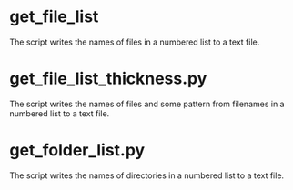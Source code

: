 # get_file_list
The script writes the names of files in a numbered list to a text file.
# get_file_list_thickness.py
The script writes the names of files and some pattern from filenames in a numbered list to a text file.
# get_folder_list.py
The script writes the names of directories in a numbered list to a text file.
